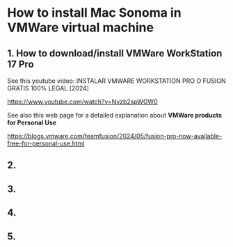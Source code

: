 # How to install Mac Sonoma in VMWare virtual machine

## 1. How to download/install VMWare WorkStation 17 Pro

See this youtube video: INSTALAR VMWARE WORKSTATION PRO O FUSION GRATIS 100% LEGAL [2024]

https://www.youtube.com/watch?v=Nvzb2spWGW0

See also this web page for a detailed explanation about **VMWare products for Personal Use**

https://blogs.vmware.com/teamfusion/2024/05/fusion-pro-now-available-free-for-personal-use.html



## 2. 


## 3. 


## 4. 


## 5. 



